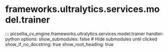 # frameworks.ultralytics.services.model.trainer

::: picsellia_cv_engine.frameworks.ultralytics.services.model.trainer
    handler: python
    options:
        show_submodules: false  # Hide submodules until clicked
        show_if_no_docstring: true
        show_root_heading: true
